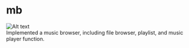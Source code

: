 # mb
![Alt text](https://imgur.com/dyOcQ15.png "mb")  
Implemented a music browser, including file browser, playlist, and music player function.